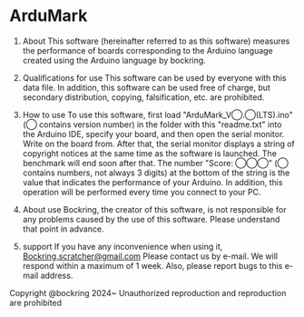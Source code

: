 # ArduMark

1. About
This software (hereinafter referred to as this software) measures the performance of boards corresponding to the Arduino language created using the Arduino language by bockring.

2. Qualifications for use
This software can be used by everyone with this data file. In addition, this software can be used free of charge, but secondary distribution, copying, falsification, etc. are prohibited.

3. How to use
To use this software, first load "ArduMark_V◯.◯(LTS).ino"(◯ contains version number) in the folder with this "readme.txt" into the Arduino IDE, specify your board, and then open the serial monitor. Write on the board from. After that, the serial monitor displays a string of copyright notices at the same time as the software is launched. The benchmark will end soon after that. The number "Score: ◯◯◯" (◯ contains numbers, not always 3 digits) at the bottom of the string is the value that indicates the performance of your Arduino. In addition, this operation will be performed every time you connect to your PC.

4. About use
Bockring, the creator of this software, is not responsible for any problems caused by the use of this software. Please understand that point in advance.

5. support
If you have any inconvenience when using it,
Bockring.scratcher@gmail.com
Please contact us by e-mail. We will respond within a maximum of 1 week. Also, please report bugs to this e-mail address.


Copyright @bockring 2024~
Unauthorized reproduction and reproduction are prohibited
